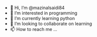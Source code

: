 - 👋 Hi, I’m @mazinalsaidi84
- 👀 I’m interested in programming
- 🌱 I’m currently learning python
- 💞️ I’m looking to collaborate on learning
- 📫 How to reach me ...

<!---
mazinalsaidi84/mazinalsaidi84 is a ✨ special ✨ repository because its `README.md` (this file) appears on your GitHub profile.
You can click the Preview link to take a look at your changes.
--->
